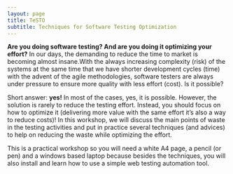 ```yaml
---
layout: page
title: TeSTO
subtitle: Techniques for Software Testing Optimization
---
```


**Are you doing software testing? And are you doing it optimizing your effort?**
In our days, the demanding to reduce the time to market is becoming almost insane.With the always increasing complexity (risk) of the systems at the same time that we have shorter development cycles (time) with the advent of the agile methodologies, software testers are always under pressure to ensure more quality with less effort (cost). Is it possible?

Short answer: **yes!**
In most of the cases, yes, it is possible. However, the solution is rarely to reduce the testing effort. Instead, you should focus on how to optimize it (delivering more value with the same effort it’s also a way to reduce costs)! In this workshop, we will discuss the main points of waste in the testing activities and put in practice several techniques (and advices) to help on reducing the waste while optimizing the effort.

This is a practical workshop so you will need a white A4 page, a pencil (or pen) and a windows based laptop because besides the techniques, you will also install and learn how to use a simple web testing automation tool.

